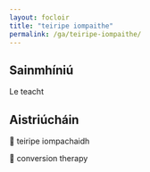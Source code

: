 ```yaml
---
layout: focloir
title: "teiripe iompaithe"
permalink: /ga/teiripe-iompaithe/
---
```


## Sainmhíniú

Le teacht

## Aistriúcháin

&#x1f3f4;&#xe0067;&#xe0062;&#xe0073;&#xe0063;&#xe0074;&#xe007f; teiripe iompachaidh

&#x1f3f4;&#xe0067;&#xe0062;&#xe0065;&#xe006e;&#xe0067;&#xe007f; conversion therapy